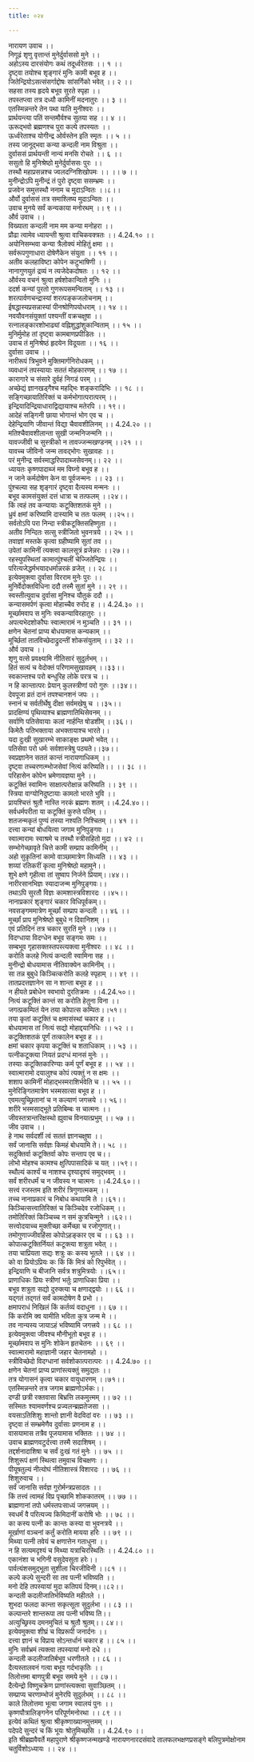 ```yaml
---
title: ०२४

---
```

नारायण उवाच ।।  
निगूढं शृणु वृत्तान्तं मुनेर्दुर्वाससो मुने ।।  
अहोऽस्य दारसंयोगः कथं तदूर्ध्वरेतसः ।। १ ।।  
दृष्ट्वा तयोश्च शृङ्गारं मुनिः कामी बभूव ह ।।  
जितेन्द्रियोऽसत्संसर्गाद्दोषः सांसर्गिको भवेत् ।। २ ।।  
सहसा तस्य हृदये बभूव सुरते स्पृहा ।।  
तपस्तप्त्वा तत्र दध्यौ कामिनीं मदनातुरः ।। ३ ।।  
एतस्मिन्नन्तरे तेन पथा याति मुनीश्वरः ।।  
प्रार्थयन्त्या पतिं सन्तमौर्वश्च सुतया सह ।। ४ ।।  
ऊरूद्भवो ब्रह्मणश्च पुरा कल्पे तपस्यतः ।।  
ऊर्ध्वरेताश्च योगीन्द्र ओर्वस्तेन इति स्मृतः ।। ५ ।।  
तस्य जानूद्भवा कन्या कन्दली नाम विश्रुता ।।  
दुर्वाससं प्रार्थयन्ती नान्यं मनसि रोचते ।। ६ ।।  
ससुतो हि मुनिश्रेष्ठो मुनेर्दुर्वाससः पुरः ।।  
तस्थौ महाप्रसन्नश्च ज्वलदग्निशिखोपमः ।। ।। ७ ।।  
मुनीन्द्रोऽपि मुनीन्द्रं तं पुरो दृष्ट्वा ससम्भ्रमः ।।  
प्रजवेन समुत्तस्थौ ननाम च मुदाऽन्वितः ।।८।।  
और्वो दुर्वाससं तत्र समाश्लिष्य मुदाऽन्वितः ।।  
उवाच मुनये सर्वं कन्यकाया मनोरथम् ।। ९ ।।  
और्व उवाच ।।  
विख्याता कन्दली नाम मम कन्या मनोहरा ।।  
प्रौढा त्वामेव ध्यायन्ती श्रुत्वा वाचिकवक्त्रतः ।। 4.24.१० ।।  
अयोनिसम्भवा कन्या त्रैलोक्यं मोहितुं क्षमा ।।  
सर्वरूपगुणाधारा दोषेणैकेन संयुता ।। ११ ।।  
अतीव कलहाविष्टा कोपेन कटुभाषिणी ।।  
नानागुणयुतं द्रव्यं न त्यजेदेकदोषतः ।। १२ ।।  
और्वस्य वचनं श्रुत्वा हर्षशोकान्वितो मुनिः ।।  
ददर्श कन्यां पुरतो गुणरूपसमन्विताम् ।। १३ ।।  
शरत्पार्वणचन्द्रास्यां शरत्पङ्कजलोचनाम् ।।  
ईषद्धास्यप्रसन्नास्यां पीनश्रोणिपयोधराम् ।। १४ ।।  
नवयौवनसंयुक्तां पश्यन्तीं वक्रचक्षुषा ।।  
रत्नालङ्कारशोभाढ्यां वह्निशुद्धांशुकान्विताम् ।। १५ ।।  
मुनिर्मुमोह तां दृष्ट्वा कामबाणप्रपीडितः ।।  
उवाच तं मुनिश्रेष्ठं हृदयेन विदूयता ।। १६ ।।  
दुर्वासा उवाच ।।  
नारीरूपं त्रिभुवने मुक्तिमार्गनिरोधकम् ।।  
व्यवधानं तपस्यायाः सततं मोहकारणम् ।। १७ ।।  
कारागारे च संसारे दुर्वहं निगडं परम् ।।  
अच्छेद्यं ज्ञानखड्गैश्च महद्भिः शङ्करादिभिः ।। १८ ।।  
सङ्गिच्छायातिरिक्तं च कर्मभोगात्परात्परम् ।।  
इन्द्रियादिन्द्रियाधाराद्विद्यायाश्च मतेरपि ।। १९।।  
आदेहं सङ्गिनी छाया भोगान्तं भोग एव च ।।  
देहेन्द्रियाणि जीवान्तं विद्या चैवावशीलिनम् ।। 4.24.२० ।।  
मतिश्चैवावशीलान्ता सुखी जन्मनिजन्मनि ।।  
यावज्जीवी च सुस्त्रीको न तावज्जन्मखण्डनम् ।।२१ ।।  
यावच्च जीविनो जन्म तावद्भोगः सुखावहः ।।  
परं मुनीन्द्र सर्वस्माद्धरिपादाब्जसेवनम्।। २२ ।।  
ध्यायतः कृष्णपादाब्जं मम विघ्नो बभूव ह ।।  
न जाने कर्मदोषेण केन वा पूर्वजन्मनः ।। २३ ।।  
पुंश्चल्या सह शृङ्गारं दृष्ट्वा दैत्यस्य मन्मनः ।।  
बभूव कामसंयुक्तं दत्तं धात्रा च तत्फलम् ।।२४।।  
किं त्वहं तव कन्यायाः कटूक्तिशतकं मुने ।।  
ध्रुवं क्षमां करिष्यामि दास्यामि च ततः फलम् ।।२५।।  
सर्वतोऽपि परा निन्दा स्त्रीकटूक्तिसहिष्णुता ।।  
अतीव निन्दितः सत्सु स्त्रीजितो भुवनत्रये ।। २५ ।।  
तवाज्ञां मस्तके कृत्वा ग्रहीष्यामि सुतां तव ।।  
उपेतां कामिनीं त्यक्त्वा कालसूत्रं व्रजेन्नरः ।।२७।।  
रहस्युपस्थितां कामात्पुंश्चलीं चेज्जितेन्द्रियः ।।  
परित्यजेद्धर्मभयादधर्मान्नरकं व्रजेत् ।। २८ ।।  
इत्येवमुक्त्वा दुर्वासा विरराम मुनेः पुरः ।।  
मुनिर्वेदोक्तविधिना ददौ तस्मै सुतां मुने ।। २९ ।।  
स्वस्तीत्युवाच दुर्वासा मुनिश्च यौतुकं ददौ ।।  
कन्यासमर्पणं कृत्वा मोहाच्चैव रुरोद ह ।। 4.24.३० ।।  
मूर्च्छामवाप स मुनिः स्वकन्याविरहातुरः ।।  
अपत्यभेदशोकौघः स्वात्मारामं न मुञ्चति ।। ३१ ।।  
क्षणेन चेतनां प्राप्य बोधयामास कन्यकाम् ।।  
मूर्च्छितां तातविच्छेदाद्रुदन्तीं शोकसंयुताम् ।। ३२ ।।  
और्व उवाच ।।  
शृणु वत्से प्रवक्ष्यामि नीतिसारं सुदुर्लभम् ।।  
हितं सत्यं च वेदोक्तं परिणामसुखावहम् ।।३३।।  
स्वकान्तश्च परो बन्धुरिह लोके परत्र च ।।  
न हि कान्तात्परः प्रेयान् कुलस्त्रीणां परो गुरुः ।।३४।।  
देवपूजा व्रतं दानं तपश्चानशनं जपः ।।  
स्नानं च सर्वतीर्थेषु दीक्षा सर्वमखेषु च ।।३५।।  
प्रादक्षिण्यं पृथिव्याश्च ब्राह्मणातिथिसेवनम् ।।  
सर्वाणि पतिसेवायाः कलां नार्हन्ति षोडशीम् ।।३६।।  
किमेतैः पतिभक्ताया अभक्तायाश्च भारते।।  
यदा दुःखी सुखारम्भे साकाङ्क्षः प्रथमो भवेत् ।।  
पतिसेवा परो धर्मः सर्वशास्त्रेषु पठ्यते।।३७।।  
स्वप्रज्ञानेन सततं कान्तं नारायणाधिकम् ।।  
दृष्ट्वा तच्चरणत्म्भोजसेवां नित्यं करिष्यति।। ।। ३८ ।।  
परिहासेन कोपेन भ्रमेणावज्ञया मुने ।।  
कटूक्तिं स्वामिनः साक्षात्परोक्षान्न करिष्यति ।। ३९ ।।  
स्त्रिया वाग्योनिदुष्टायाः कामतो भारते भुवि ।।  
प्रायश्चित्तं श्रुतौ नास्ति नरकं ब्रह्मणः शतम् ।।4.24.४०।।  
सर्वधर्मपरीता या कटूक्तिं कुरुते पतिम् ।।  
शतजन्मकृतं पुण्यं तस्या नश्यति निश्चितम् ।। ४१ ।।  
दत्त्वा कन्यां बोधयित्वा जगाम मुनिपुङ्गवः ।।  
स्वात्मारामः स्वाश्रमे च तस्थौ स्त्रीसहितो मुदा ।। ४२ ।।  
सम्भोगेच्छावृते चित्ते कामी सम्प्राप कामिनीम् ।।  
अहो सुकृतिनां कामो वाञ्छामात्रेण सिध्यति ।। ४३ ।।  
शय्यां रतिकरीं कृत्वा मुनिश्रेष्ठो महामुने।।  
शुभे क्षणे गृहीत्वा तां सुष्वाप निर्जने प्रियाम्।।४४।।  
नारीरसानभिज्ञः स्यादाजन्म मुनिपुङ्गवः।।  
तथाऽपि सुरतौ विज्ञः कामशास्त्रविशारदः ।।४५।।  
नानाप्रकारं शृङ्गारं चकार विधिपूर्वकम्।।  
नवसङ्गममात्रेण मूर्च्छां सम्प्राप कन्दली ।। ४६ ।।  
मूर्च्छां प्राप मुनिश्रेष्ठो बुबुधे न दिवानिशम् ।।  
एवं प्रतिदिनं तत्र चकार सुरतिं मुने ।।४७ ।।  
विदग्धाया विदग्धेन बभूव सङ्गमः समः ।।  
सम्बभूव गृहासक्तस्तपस्त्यक्त्वा मुनीश्वरः ।। ४८ ।।  
करोति कलहे नित्यं कन्दली स्वामिना सह ।।  
मुनीन्द्रो बोधयामास नीतिवाक्येन कामिनीम् ।।  
सा तन्न बुबुधे किञ्चित्करोति कलहे स्पृहाम् ।। ४९ ।।  
तातप्रदत्तज्ञानेन सा न शान्ता बभूव ह ।।  
न हीयते प्रबोधेन स्वभावो दुरतिक्रमः ।।4.24.५०।।  
नित्यं कटूक्तिं कान्तं सा करोति हेतुना विना ।।  
जगत्प्रकम्पितं येन तया कोपात्स कम्पितः।।५१।।  
तया कृतां कटूक्तिं च क्षमासंस्थां चकार ह ।।  
बोधयामास तां नित्यं सद्यो मोहाद्दयानिधिः ।। ५२ ।।  
कटूक्तिशतकं पूर्णं तत्कालेन बभूव ह ।।  
क्षमां चकार कृपया कटूक्तिं च शताधिकाम् ।। ५३ ।।  
पत्नीकटूक्त्या नियतं प्रदग्धं मानसं मुनेः ।।  
तस्याः कटूक्तिकारिण्याः कर्म पूर्णं बभूव ह ।। ५४ ।।  
स्वात्मारामो दयालुश्च कोपं त्यक्तुं न स क्षमः ।।  
शशाप कामिनीं मोहाद्भस्मराशिर्भवेति च ।। ५५ ।।  
मुनेरिङ्गितमात्रेण भस्मसात्सा बभूव ह ।।  
एवमत्युच्छ्रितानां च न कल्याणं जगत्त्रये ।। ५६।।  
शरीरे भस्मसाद्भूते प्रतिबिम्बः स चात्मनः ।।  
जीवस्तत्रान्तरिक्षस्थो ह्युवाच विनयात्प्रभुम् ।। ५७ ।।  
जीव उवाच ।।  
हे नाथ सर्वदर्शी त्वं सततं ज्ञानचक्षुषा ।।  
सर्वं जानासि सर्वज्ञः किमहं बोधयामि ते।। ५८ ।।  
सदुक्तिर्वा कटूक्तिर्वा कोपः सन्ताप एव च।।  
लोभो मोहश्च कामश्च क्षुत्पिपासादिकं च यत् ।।५९।।  
स्थौल्यं कार्श्यं च नाशश्च दृश्यादृश्यं समुद्भवम् ।।  
सर्वं शरीरधर्मं च न जीवस्य न चात्मनः ।।4.24.६०।।  
सत्त्वं रजस्तम इति शरीरं त्रिगुणात्मकम् ।।  
तच्च नानाप्रकारं च निबोध कथयामि ते ।।६१।।  
किञ्चित्सत्त्वातिरिक्तं च किञ्चिदेव रजोधिकम् ।।  
तमोतिरिक्तं किञ्चिच्च न समं कुत्रचिन्मुने ।।६२।।  
सत्त्वोदयाच्च मुक्तीच्छा कर्मेच्छा च रजोगुणात्।।  
तमोगुणाज्जीवहिंसा कोपोऽहङ्कार एव च ।। ६३ ।।  
कोपात्कटूक्तिर्नियतं कटूक्त्या शत्रुता भवेत् ।।  
तया चाप्रियता सद्यः शत्रुः कः कस्य भूतले ।। ६४ ।।  
को वा प्रियोऽप्रियः कः किं किं मित्रं को रिपुर्भवेत् ।।  
इन्द्रियाणि च बीजानि सर्वत्र शत्रुमित्रयोः ।।६५।।  
प्राणाधिकः प्रियः स्त्रीणां भर्तुः प्राणाधिका प्रिया ।।  
बभूव शत्रुता सद्यो दुरुक्त्या च क्षणाद्द्वयोः ।। ६६ ।।  
यद्गतं तद्गतं सर्वं कामदोषेण वै प्रभो ।।  
क्षमापराधं निखिलं किं कर्तव्यं वदाधुना ।। ६७ ।।  
किं करोमि क्व यामीति भविता कुत्र जन्म मे ।।  
तव नान्यस्य जायाऽहं भविष्यामि जगत्त्रये ।। ६८ ।।  
इत्येवमुक्त्वा जीवश्च मौनीभूतो बभूव ह ।।  
मूर्च्छामवाप स मुनिः शोकेन हृतचेतनः ।। ६९ ।।  
स्वात्मारामो महाज्ञानी जहार चेतनामहो ।।  
स्त्रीविच्छेदो विदग्धानां सर्वशोकात्परात्परः ।। 4.24.७० ।।  
क्षणेन चेतनां प्राप्य प्राणांस्त्यक्तुं समुद्यतः ।।  
तत्र योगासनं कृत्वा चकार वायुधारणम् ।।७१।।  
एतस्मिन्नन्तरे तत्र जगाम ब्राह्मणोऽर्भकः।।  
दण्डी छत्री रक्तवासा बिभ्रत्ति लकमुत्त्मम् ।। ७२ ।।  
सस्मितः श्यामवर्णश्च प्रज्वलन्ब्रह्मतेजसा ।।  
वयसाऽतिशिशुः शान्तो ज्ञानी वेदविदां वरः ।। ७३ ।।  
दृष्ट्वा तं सम्भ्रमेणैव दुर्वासाः प्रणनाम ह ।।  
वासयामास तत्रैव पूजयामास भक्तितः ।। ७४ ।।  
उवाच ब्राह्मणवटुर्दत्त्वा तस्मै सदाशिषम् ।।  
तद्दर्शनादाशिषा च सर्वं दुःखं गतं मुनेः ।। ७५ ।।  
शिशुरूपं क्षणं स्थित्वा तमुवाच विचक्षणः ।।  
पीयूषतुल्यं नीत्योघं नीतिशास्त्रं विशारदः ।। ७६ ।।  
शिशुरुवाच ।।  
सर्वं जानासि सर्वज्ञ गुरोर्मन्त्रप्रसादतः ।।  
किं तत्त्वं त्वामहं विप्र पृच्छामि शोककातरम् ।। ७७ ।।  
ब्राह्मणानां तपो धर्मस्तपःसाध्यं जगत्त्रयम् ।।  
स्वधर्मं वै परित्यज्य किमिदानीं करोषि भोः ।। ७८ ।।  
का कस्य पत्नी कः कान्तः कस्या वा भुवनत्रये ।।  
मूर्खाणां वञ्चनां कर्तुं करोति मायया हरिः ।। ७९ ।।  
मिथ्या पत्नी तवेयं च क्षणात्तेन गताधुना ।।  
न हि सत्यमदृश्यं च मिथ्या यत्राचिरस्थितिः ।। 4.24.८० ।।  
एकानंशा च भगिनी वसुदेवसुता हरेः।।  
पार्वत्यंशसमुद्भूता सुशीला चिरजीविनी ।।८१ ।।  
कल्पे कल्पे सुन्दरी सा तव पत्नी भविष्यति ।।  
मनो देहि तपस्यायां मुदा कतिपयं दिनम्।।८२।।  
कन्दली कदलीजातिर्भविष्यति महीतले ।।  
शुभदा फलदा कान्ता सकृत्सूता सुदुर्लभा ।। ८३ ।।  
कल्पान्तरे शान्तरूपा तव पत्नी भविष्य ति।।  
अत्युच्छ्रिस्य दमनमुचितं च श्रुतौ श्रुतम्।। ८४।।  
इत्येवमुक्त्वा शीघ्रं च विप्ररूपी जनार्दनः ।।  
दत्त्वा ज्ञानं च विप्राय सोऽन्तर्धानं चकार ह ।। ८५ ।।  
मुनिः सर्वभ्रमं त्यक्त्वा तपस्यायां मनो दधे ।।  
कन्दली कदलीजातिर्बभूव धरणीतले ।। ८६ ।।  
दैत्यस्तालवनं गत्वा बभूव गर्दभाकृतिः ।।  
तिलोत्तमा बाणपुत्री बभूव समये मुने ।। ८७।।  
दैत्येन्द्रो विष्णुचक्रेण प्राणांस्त्यक्त्वा सुवाञ्छितम् ।।  
सम्प्राप्य चरणाम्भोजं मुनेरपि सुदुर्लभम् ।। ८८ ।।  
काले तिलोत्तमा भूत्वा जगाम स्वालयं पुनः ।।  
कृष्णपौत्रालिङ्गनेन परिपूर्णमनोरथा ।। ८९ ।।  
इत्येवं कथितं श्रुत्वा श्रीकृष्णाख्यानमुत्तमम् ।।  
पदेपदे सुन्दरं च किं भूयः श्रोतुमिच्छसि ।। 4.24.९० ।।  
इति श्रीब्रह्मवैवर्ते महापुराणे श्रीकृष्णजन्मखण्डे नारायणनारदसंवादे तालफलभक्षणप्रसङ्गे बलिपुत्रमोक्षोनाम चतुर्विशोऽध्यायः ।। २४ ।।